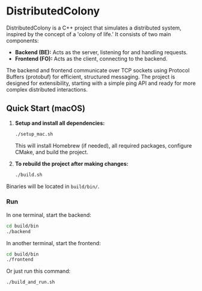 # DistributedColony

DistributedColony is a C++ project that simulates a distributed system, inspired by the concept of a 'colony of life.' It consists of two main components:
- **Backend (BE):** Acts as the server, listening for and handling requests.
- **Frontend (FO):** Acts as the client, connecting to the backend.

The backend and frontend communicate over TCP sockets using Protocol Buffers (protobuf) for efficient, structured messaging. The project is designed for extensibility, starting with a simple ping API and ready for more complex distributed interactions.

## Quick Start (macOS)

1. **Setup and install all dependencies:**
   ```sh
   ./setup_mac.sh
   ```
   This will install Homebrew (if needed), all required packages, configure CMake, and build the project.

2. **To rebuild the project after making changes:**
   ```sh
   ./build.sh
   ```

Binaries will be located in `build/bin/`.

### Run

In one terminal, start the backend:
```sh
cd build/bin
./backend
```

In another terminal, start the frontend:
```sh
cd build/bin
./frontend
```

Or just run this command:
```
./build_and_run.sh
```